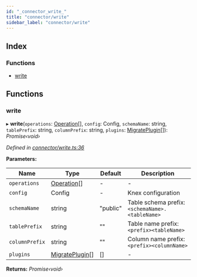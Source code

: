 ```yaml
---
id: "_connector_write_"
title: "connector/write"
sidebar_label: "connector/write"
---
```


## Index

### Functions

* [write](_connector_write_.md#write)

## Functions

###  write

▸ **write**(`operations`: [Operation](../interfaces/_diff_operation_.operation.md)[], `config`: Config, `schemaName`: string, `tablePrefix`: string, `columnPrefix`: string, `plugins`: [MigratePlugin](../interfaces/_plugin_migrateplugin_.migrateplugin.md)[]): *Promise‹void›*

*Defined in [connector/write.ts:36](https://github.com/aerogear/graphback/blob/63664df15/packages/graphql-migrations/src/connector/write.ts#L36)*

**Parameters:**

Name | Type | Default | Description |
------ | ------ | ------ | ------ |
`operations` | [Operation](../interfaces/_diff_operation_.operation.md)[] | - | - |
`config` | Config | - | Knex configuration |
`schemaName` | string | "public" | Table schema prefix: `<schemaName>.<tableName>` |
`tablePrefix` | string | "" | Table name prefix: `<prefix><tableName>` |
`columnPrefix` | string | "" | Column name prefix: `<prefix><columnName>`  |
`plugins` | [MigratePlugin](../interfaces/_plugin_migrateplugin_.migrateplugin.md)[] | [] | - |

**Returns:** *Promise‹void›*
